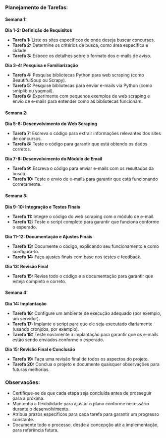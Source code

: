 ### Planejamento de Tarefas:

#### Semana 1:

**Dia 1-2: Definição de Requisitos**
- **Tarefa 1:** Liste os sites específicos de onde deseja buscar concursos.
- **Tarefa 2:** Determine os critérios de busca, como área específica e cidade.
- **Tarefa 3:** Esboce os detalhes sobre o formato dos e-mails de aviso.

**Dia 3-4: Pesquisa e Familiarização**
- **Tarefa 4:** Pesquise bibliotecas Python para web scraping (como BeautifulSoup ou Scrapy).
- **Tarefa 5:** Pesquise bibliotecas para enviar e-mails via Python (como smtplib ou yagmail).
- **Tarefa 6:** Experimente com pequenos exemplos de web scraping e envio de e-mails para entender como as bibliotecas funcionam.

#### Semana 2:

**Dia 5-6: Desenvolvimento do Web Scraping**
- **Tarefa 7:** Escreva o código para extrair informações relevantes dos sites de concursos.
- **Tarefa 8:** Teste o código para garantir que está obtendo os dados corretos.

**Dia 7-8: Desenvolvimento do Módulo de Email**
- **Tarefa 9:** Escreva o código para enviar e-mails com os resultados da busca.
- **Tarefa 10:** Teste o envio de e-mails para garantir que está funcionando corretamente.

#### Semana 3:

**Dia 9-10: Integração e Testes Finais**
- **Tarefa 11:** Integre o código do web scraping com o módulo de e-mail.
- **Tarefa 12:** Teste o script completo para garantir que funciona conforme o esperado.

**Dia 11-12: Documentação e Ajustes Finais**
- **Tarefa 13:** Documente o código, explicando seu funcionamento e como configurá-lo.
- **Tarefa 14:** Faça ajustes finais com base nos testes e feedback.

**Dia 13: Revisão Final**
- **Tarefa 15:** Revise todo o código e a documentação para garantir que esteja completo e correto.

#### Semana 4:

**Dia 14: Implantação**
- **Tarefa 16:** Configure um ambiente de execução adequado (por exemplo, um servidor).
- **Tarefa 17:** Implante o script para que ele seja executado diariamente (usando cronjobs, por exemplo).
- **Tarefa 18:** Teste novamente a implantação para garantir que os e-mails estão sendo enviados conforme o esperado.

**Dia 15: Revisão Final e Conclusão**
- **Tarefa 19:** Faça uma revisão final de todos os aspectos do projeto.
- **Tarefa 20:** Conclua o projeto e documente quaisquer observações para futuras melhorias.

### Observações:
- Certifique-se de que cada etapa seja concluída antes de prosseguir para a próxima.
- Mantenha a flexibilidade para ajustar o plano conforme necessário durante o desenvolvimento.
- Atribua prazos específicos para cada tarefa para garantir um progresso constante.
- Documente todo o processo, desde a concepção até a implementação, para referência futura.

